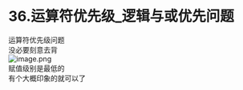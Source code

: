 # 36.运算符优先级_逻辑与或优先问题

运算符优先级问题<br />没必要刻意去背<br />![image.png](https://cdn.nlark.com/yuque/0/2019/png/349894/1559207977213-68e8d146-7b80-417f-8296-09d3a77848fa.png#align=left&display=inline&height=476&name=image.png&originHeight=476&originWidth=517&size=207455&status=done&width=517)<br />赋值级别是最低的<br />有个大概印象的就可以了


